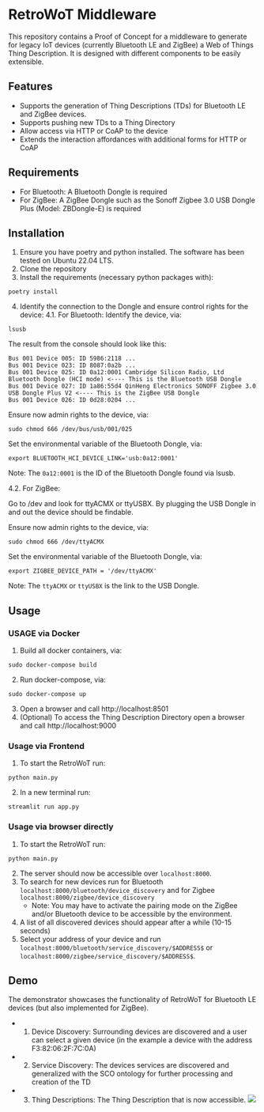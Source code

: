# RetroWoT Middleware
This repository contains a Proof of Concept for a middleware to generate for legacy IoT devices (currently Bluetooth LE and ZigBee) a Web of Things Thing Description. 
It is designed with different components to be easily extensible.


## Features
- Supports the generation of Thing Descriptions (TDs) for Bluetooth LE and ZigBee devices.
- Supports pushing new TDs to a Thing Directory
- Allow access via HTTP or CoAP to the device
- Extends the interaction affordances with additional forms for HTTP or CoAP

## Requirements
- For Bluetooth: A Bluetooth Dongle is required
- For ZigBee: A ZigBee Dongle such as the Sonoff Zigbee 3.0 USB Dongle Plus (Model: ZBDongle-E) is required

## Installation
1. Ensure you have poetry and python installed. The software has been tested on Ubuntu 22.04 LTS.
2. Clone the repository
3. Install the requirements (necessary python packages with):
``` 
poetry install
```
4. Identify the connection to the Dongle and ensure control rights for the device:
4.1. For Bluetooth: 
Identify the device, via:
``` 
lsusb
```
The result from the console should look like this:
```
Bus 001 Device 005: ID 5986:2118 ...
Bus 001 Device 023: ID 8087:0a2b ...
Bus 001 Device 025: ID 0a12:0001 Cambridge Silicon Radio, Ltd Bluetooth Dongle (HCI mode) <---- This is the Bluetooth USB Dongle
Bus 001 Device 027: ID 1a86:55d4 QinHeng Electronics SONOFF Zigbee 3.0 USB Dongle Plus V2 <---- This is the ZigBee USB Dongle
Bus 001 Device 026: ID 0d28:0204 ...
```

Ensure now admin rights to the device, via:
``` 
sudo chmod 666 /dev/bus/usb/001/025 
```

Set the environmental variable of the Bluetooth Dongle, via:
```
export BLUETOOTH_HCI_DEVICE_LINK='usb:0a12:0001' 
```
Note: The `0a12:0001` is the ID of the Bluetooth Dongle found via lsusb.


4.2. For ZigBee:

Go to /dev and look for ttyACMX or ttyUSBX.
By plugging the USB Dongle in and out the device should be findable. 
 

 Ensure now admin rights to the device, via:
``` 
sudo chmod 666 /dev/ttyACMX
```

Set the environmental variable of the Bluetooth Dongle, via:
```
export ZIGBEE_DEVICE_PATH = '/dev/ttyACMX'
```
Note: The `ttyACMX` or `ttyUSBX` is the link to the USB Dongle.



## Usage

### USAGE via Docker
1. Build all docker containers, via:
```
sudo docker-compose build 
```
2. Run docker-compose, via:
```
sudo docker-compose up 
```
3. Open a browser and call http://localhost:8501
4. (Optional) To access the Thing Description Directory open a browser and call http://localhost:9000


### Usage via Frontend
1. To start the RetroWoT run:
```
python main.py
```
2. In a new terminal run:
```
streamlit run app.py
```

### Usage via browser directly

1. To start the RetroWoT run:
```
python main.py
```
2. The server should now be accessible over `localhost:8000`.
3. To search for new devices run for Bluetooth `localhost:8000/bluetooth/device_discovery` and for Zigbee `localhost:8000/zigbee/device_discovery`
    - Note: You may have to activate the pairing mode on the ZigBee and/or Bluetooth device to be accessible by the environment.
4. A list of all discovered devices should appear after a while (10-15 seconds)
5. Select your address of your device and run `localhost:8000/bluetooth/service_discovery/$ADDRESS$` or `localhost:8000/zigbee/service_discovery/$ADDRESS$`.

## Demo
The demonstrator showcases the functionality of RetroWoT for Bluetooth LE devices (but also implemented for ZigBee). 
- 1. Device Discovery: Surrounding devices are discovered and a user can select a given device (in the example a device with the address F3:82:06:2F:7C:0A)  
- 2. Service Discovery: The devices services are discovered and generalized with the SCO ontology for further processing and creation of the TD
- 3. Thing Descriptions: The Thing Description that is now accessible.
![](./demo.gif)
